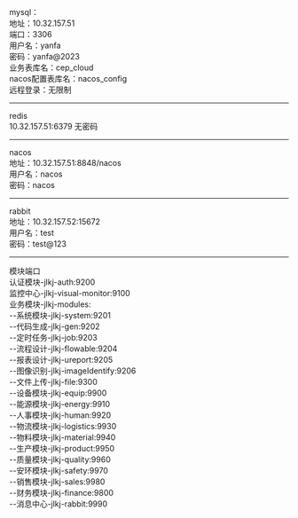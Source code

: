 mysql：</br>
地址：10.32.157.51</br>
端口：3306</br>
用户名：yanfa</br>
密码：yanfa@2023</br>
业务表库名：cep_cloud</br>
nacos配置表库名：nacos_config</br>
远程登录：无限制
<hr/>
redis</br>
10.32.157.51:6379  无密码
<hr/>
nacos</br>
地址：10.32.157.51:8848/nacos</br>
用户名：nacos</br>
密码：nacos</br>
<hr/>
rabbit</br>
地址：10.32.157.52:15672</br>
用户名：test</br>
密码：test@123</br>
<hr/>
模块端口</br>
认证模块-jlkj-auth:9200</br>
监控中心-jlkj-visual-monitor:9100</br>
业务模块-jlkj-modules:</br>
--系统模块-jlkj-system:9201</br>
--代码生成-jlkj-gen:9202</br>
--定时任务-jlkj-job:9203</br>
--流程设计-jlkj-flowable:9204</br>
--报表设计-jlkj-ureport:9205</br>
--图像识别-jlkj-imageIdentify:9206</br>
--文件上传-jlkj-file:9300</br>
--设备模块-jlkj-equip:9900</br>
--能源模块-jlkj-energy:9910</br>
--人事模块-jlkj-human:9920</br>
--物流模块-jlkj-logistics:9930</br>
--物料模块-jlkj-material:9940</br>
--生产模块-jlkj-product:9950</br>
--质量模块-jlkj-quality:9960</br>
--安环模块-jlkj-safety:9970</br>
--销售模块-jlkj-sales:9980</br>
--财务模块-jlkj-finance:9800</br>
--消息中心-jlkj-rabbit:9990</br>

